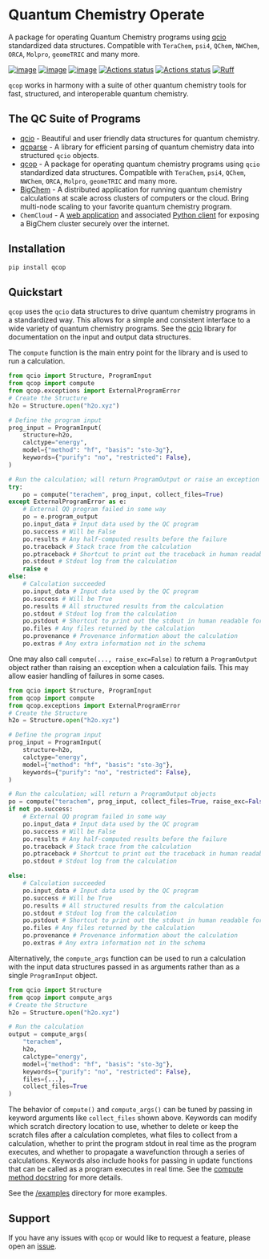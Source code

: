 # Quantum Chemistry Operate

A package for operating Quantum Chemistry programs using [qcio](https://github.com/coltonbh/qcio) standardized data structures. Compatible with `TeraChem`, `psi4`, `QChem`, `NWChem`, `ORCA`, `Molpro`, `geomeTRIC` and many more.

[![image](https://img.shields.io/pypi/v/qcop.svg)](https://pypi.python.org/pypi/qcop)
[![image](https://img.shields.io/pypi/l/qcop.svg)](https://pypi.python.org/pypi/qcop)
[![image](https://img.shields.io/pypi/pyversions/qcop.svg)](https://pypi.python.org/pypi/qcop)
[![Actions status](https://github.com/coltonbh/qcop/workflows/Tests/badge.svg)](https://github.com/coltonbh/qcop/actions)
[![Actions status](https://github.com/coltonbh/qcop/workflows/Basic%20Code%20Quality/badge.svg)](https://github.com/coltonbh/qcop/actions)
[![Ruff](https://img.shields.io/endpoint?url=https://raw.githubusercontent.com/charliermarsh/ruff/main/assets/badge/v1.json)](https://github.com/charliermarsh/ruff)

`qcop` works in harmony with a suite of other quantum chemistry tools for fast, structured, and interoperable quantum chemistry.

## The QC Suite of Programs

- [qcio](https://github.com/coltonbh/qcio) - Beautiful and user friendly data structures for quantum chemistry.
- [qcparse](https://github.com/coltonbh/qcparse) - A library for efficient parsing of quantum chemistry data into structured `qcio` objects.
- [qcop](https://github.com/coltonbh/qcop) - A package for operating quantum chemistry programs using `qcio` standardized data structures. Compatible with `TeraChem`, `psi4`, `QChem`, `NWChem`, `ORCA`, `Molpro`, `geomeTRIC` and many more.
- [BigChem](https://github.com/mtzgroup/bigchem) - A distributed application for running quantum chemistry calculations at scale across clusters of computers or the cloud. Bring multi-node scaling to your favorite quantum chemistry program.
- `ChemCloud` - A [web application](https://github.com/mtzgroup/chemcloud-server) and associated [Python client](https://github.com/mtzgroup/chemcloud-client) for exposing a BigChem cluster securely over the internet.

## Installation

```sh
pip install qcop
```

## Quickstart

`qcop` uses the `qcio` data structures to drive quantum chemistry programs in a standardized way. This allows for a simple and consistent interface to a wide variety of quantum chemistry programs. See the [qcio](https://github.com/coltonbh/qcio) library for documentation on the input and output data structures.

The `compute` function is the main entry point for the library and is used to run a calculation.

```python
from qcio import Structure, ProgramInput
from qcop import compute
from qcop.exceptions import ExternalProgramError
# Create the Structure
h2o = Structure.open("h2o.xyz")

# Define the program input
prog_input = ProgramInput(
    structure=h2o,
    calctype="energy",
    model={"method": "hf", "basis": "sto-3g"},
    keywords={"purify": "no", "restricted": False},
)

# Run the calculation; will return ProgramOutput or raise an exception
try:
    po = compute("terachem", prog_input, collect_files=True)
except ExternalProgramError as e:
    # External QQ program failed in some way
    po = e.program_output
    po.input_data # Input data used by the QC program
    po.success # Will be False
    po.results # Any half-computed results before the failure
    po.traceback # Stack trace from the calculation
    po.ptraceback # Shortcut to print out the traceback in human readable format
    po.stdout # Stdout log from the calculation
    raise e
else:
    # Calculation succeeded
    po.input_data # Input data used by the QC program
    po.success # Will be True
    po.results # All structured results from the calculation
    po.stdout # Stdout log from the calculation
    po.pstdout # Shortcut to print out the stdout in human readable format
    po.files # Any files returned by the calculation
    po.provenance # Provenance information about the calculation
    po.extras # Any extra information not in the schema

```

One may also call `compute(..., raise_exc=False)` to return a `ProgramOutput` object rather than raising an exception when a calculation fails. This may allow easier handling of failures in some cases.

```python
from qcio import Structure, ProgramInput
from qcop import compute
from qcop.exceptions import ExternalProgramError
# Create the Structure
h2o = Structure.open("h2o.xyz")

# Define the program input
prog_input = ProgramInput(
    structure=h2o,
    calctype="energy",
    model={"method": "hf", "basis": "sto-3g"},
    keywords={"purify": "no", "restricted": False},
)

# Run the calculation; will return a ProgramOutput objects
po = compute("terachem", prog_input, collect_files=True, raise_exc=False)
if not po.success:
    # External QQ program failed in some way
    po.input_data # Input data used by the QC program
    po.success # Will be False
    po.results # Any half-computed results before the failure
    po.traceback # Stack trace from the calculation
    po.ptraceback # Shortcut to print out the traceback in human readable format
    po.stdout # Stdout log from the calculation

else:
    # Calculation succeeded
    po.input_data # Input data used by the QC program
    po.success # Will be True
    po.results # All structured results from the calculation
    po.stdout # Stdout log from the calculation
    po.pstdout # Shortcut to print out the stdout in human readable format
    po.files # Any files returned by the calculation
    po.provenance # Provenance information about the calculation
    po.extras # Any extra information not in the schema

```

Alternatively, the `compute_args` function can be used to run a calculation with the input data structures passed in as arguments rather than as a single `ProgramInput` object.

```python
from qcio import Structure
from qcop import compute_args
# Create the Structure
h2o = Structure.open("h2o.xyz")

# Run the calculation
output = compute_args(
    "terachem",
    h2o,
    calctype="energy",
    model={"method": "hf", "basis": "sto-3g"},
    keywords={"purify": "no", "restricted": False},
    files={...},
    collect_files=True
)
```

The behavior of `compute()` and `compute_args()` can be tuned by passing in keyword arguments like `collect_files` shown above. Keywords can modify which scratch directory location to use, whether to delete or keep the scratch files after a calculation completes, what files to collect from a calculation, whether to print the program stdout in real time as the program executes, and whether to propagate a wavefunction through a series of calculations. Keywords also include hooks for passing in update functions that can be called as a program executes in real time. See the [compute method docstring](https://github.com/coltonbh/qcop/blob/83868df51d241ffae3497981dfc3c72235319c6e/qcop/adapters/base.py#L57-L123) for more details.

See the [/examples](https://github.com/coltonbh/qcop/tree/master/examples) directory for more examples.

## Support

If you have any issues with `qcop` or would like to request a feature, please open an [issue](https://github.com/coltonbh/qcop/issues).
